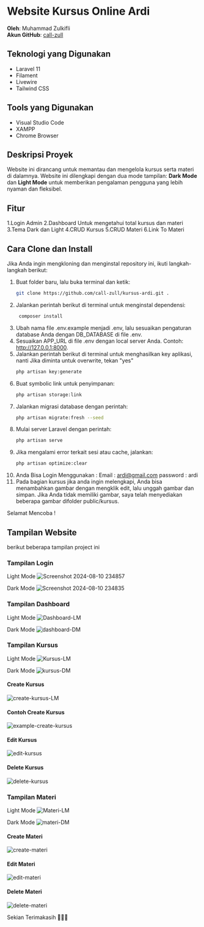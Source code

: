 # Website Kursus Online Ardi

**Oleh**: Muhammad Zulkifli  
**Akun GitHub**: [call-zull](https://github.com/call-zull)

## Teknologi yang Digunakan
- Laravel 11
- Filament
- Livewire
- Tailwind CSS

## Tools yang Digunakan
- Visual Studio Code
- XAMPP
- Chrome Browser

## Deskripsi Proyek
Website ini dirancang untuk memantau dan mengelola kursus serta materi di dalamnya. Website ini dilengkapi dengan dua mode tampilan: **Dark Mode** dan **Light Mode** untuk memberikan pengalaman pengguna yang lebih nyaman dan fleksibel.

## Fitur
1.Login Admin
2.Dashboard Untuk mengetahui total kursus dan materi
3.Tema Dark dan Light
4.CRUD Kursus
5.CRUD Materi
6.Link To Materi

## Cara Clone dan Install
Jika Anda ingin mengkloning dan menginstal repository ini, ikuti langkah-langkah berikut:

1. Buat folder baru, lalu buka terminal dan ketik:
   ```bash
   git clone https://github.com/call-zull/kursus-ardi.git .
2. Jalankan perintah berikut di terminal untuk menginstal dependensi:
   ```bash
    composer install
3. Ubah nama file .env.example menjadi .env, lalu sesuaikan pengaturan database Anda dengan DB_DATABASE di file .env.
4. Sesuaikan APP_URL di file .env dengan local server Anda. Contoh: http://127.0.0.1:8000.
5. Jalankan perintah berikut di terminal untuk menghasilkan key aplikasi, nanti Jika diminta untuk overwrite, tekan "yes"
     ```bash
    php artisan key:generate
6. Buat symbolic link untuk penyimpanan:
    ```bash
    php artisan storage:link
7. Jalankan migrasi database dengan perintah:
    ```bash
    php artisan migrate:fresh --seed
8. Mulai server Laravel dengan perintah:
    ```bash
    php artisan serve
9. Jika mengalami error terkait sesi atau cache, jalankan:
    ```bash
    php artisan optimize:clear
10. Anda Bisa Login Menggunakan :
    Email : ardi@gmail.com
    password : ardi
11. Pada bagian kursus jika anda ingin melengkapi, Anda bisa menambahkan gambar dengan mengklik edit, lalu unggah gambar dan simpan. Jika Anda tidak memiliki gambar, saya telah               menyediakan beberapa gambar difolder public/kursus.

Selamat Mencoba !

## Tampilan Website
berikut beberapa tampilan project ini 

### Tampilan Login
Light Mode
![Screenshot 2024-08-10 234857](https://github.com/user-attachments/assets/81e2853d-1a5d-4552-90a9-ef547573cca1)

Dark Mode
![Screenshot 2024-08-10 234835](https://github.com/user-attachments/assets/6dab9600-4139-4231-8793-e5e592f6bbfb)

### Tampilan Dashboard
Light Mode
![Dashboard-LM](https://github.com/user-attachments/assets/dd977bb5-135b-429d-a547-fb4fd4ee1e1a)

Dark Mode
![dashboard-DM](https://github.com/user-attachments/assets/dc98de5a-dff8-492c-b4f4-b0f6c40489bb)

### Tampilan Kursus
Light Mode
![Kursus-LM](https://github.com/user-attachments/assets/bd71c6d0-3634-46d1-abc6-43af8b648198)

Dark Mode
![kursus-DM](https://github.com/user-attachments/assets/dfac206b-603d-4fa8-b5e8-75ddf5751ae5)

#### Create Kursus
![create-kursus-LM](https://github.com/user-attachments/assets/1dcc5775-69bf-49b2-8dd8-cb7196b00e06)

#### Contoh Create Kursus
![example-create-kursus](https://github.com/user-attachments/assets/64a570b5-c9d1-4473-a34d-ee1169e0e92a)

#### Edit Kursus
![edit-kursus](https://github.com/user-attachments/assets/37bd4f1a-6761-4f7e-a173-3b8ae07975f6)

#### Delete Kursus
![delete-kursus](https://github.com/user-attachments/assets/9800e098-9bd6-4d4a-b470-b7eaa14a744e)

### Tampilan Materi
Light Mode
![Materi-LM](https://github.com/user-attachments/assets/be9d6510-0b49-4d46-949d-a075bebea858)

Dark Mode
![materi-DM](https://github.com/user-attachments/assets/ef2be162-fd95-4659-ae41-3b8f561b41fa)

#### Create Materi
![create-materi](https://github.com/user-attachments/assets/64c0a8cc-7347-4867-beff-a262a03a2ce9)

#### Edit Materi
![edit-materi](https://github.com/user-attachments/assets/0124fdbb-f5b0-467c-93c1-efd5813c588d)

#### Delete Materi
![delete-materi](https://github.com/user-attachments/assets/a1c1c6ca-9638-4fa3-8874-b7df31b17247)

Sekian Terimakasih 🧑‍💻🙌
